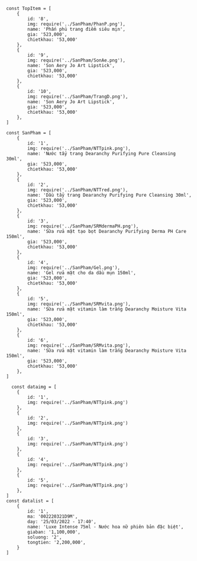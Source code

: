 
    const TopItem = [
        {
            id: '8',
            img: require('../SanPham/PhanP.png'),
            name: 'Phấn phủ trang điểm siêu mịn',
            gia: '523,000',
            chietkhau: '53,000'
        },
        {
            id: '9',
            img: require('../SanPham/SonAe.png'),
            name: 'Son Aery Jo Art Lipstick',
            gia: '523,000',
            chietkhau: '53,000'
        },
        {
            id: '10',
            img: require('../SanPham/TrangD.png'),
            name: 'Son Aery Jo Art Lipstick',
            gia: '523,000',
            chietkhau: '53,000'
        },
    ]

    const SanPham = [
        {
            id: '1',
            img: require('../SanPham/NTTpink.png'),
            name: 'Nước tẩy trang Dearanchy Purifying Pure Cleansing 30ml',
            gia: '523,000',
            chietkhau: '53,000'
        },
        {
            id: '2',
            img: require('../SanPham/NTTred.png'),
            name: 'Dầu tẩy trang Dearanchy Purifying Pure Cleansing 30ml',
            gia: '523,000',
            chietkhau: '53,000'
        },
        {
            id: '3',
            img: require('../SanPham/SRMdermaPH.png'),
            name: 'Sữa rửa mặt tạo bọt Dearanchy Purifying Derma PH Care 150ml',
            gia: '523,000',
            chietkhau: '53,000'
        },
        {
            id: '4',
            img: require('../SanPham/Gel.png'),
            name: 'Gel rửa mặt cho da dầu mụn 150ml',
            gia: '523,000',
            chietkhau: '53,000'
        },
        {
            id: '5',
            img: require('../SanPham/SRMvita.png'),
            name: 'Sữa rửa mặt vitamin làm trắng Dearanchy Moisture Vita 150ml',
            gia: '523,000',
            chietkhau: '53,000'
        },
        {
            id: '6',
            img: require('../SanPham/SRMvita.png'),
            name: 'Sữa rửa mặt vitamin làm trắng Dearanchy Moisture Vita 150ml',
            gia: '523,000',
            chietkhau: '53,000'
        },
    ]

      const dataimg = [
        {
            id: '1',
            img: require('../SanPham/NTTpink.png')
        },
        {
            id: '2',
            img: require('../SanPham/NTTpink.png')
        },
        {
            id: '3',
            img: require('../SanPham/NTTpink.png')
        },
        {
            id: '4',
            img: require('../SanPham/NTTpink.png')
        },
        {
            id: '5',
            img: require('../SanPham/NTTpink.png')
        },
    ]
    const datalist = [
        {
            id: '1',
            ma: '002220321D9M',
            day: '25/03/2022 - 17:40',
            name: 'Luxe Intense 75ml - Nước hoa nữ phiên bản đặc biệt',
            giaban: '1,100,000',
            soluong: '2',
            tongtien: '2,200,000',
        }
    ]
